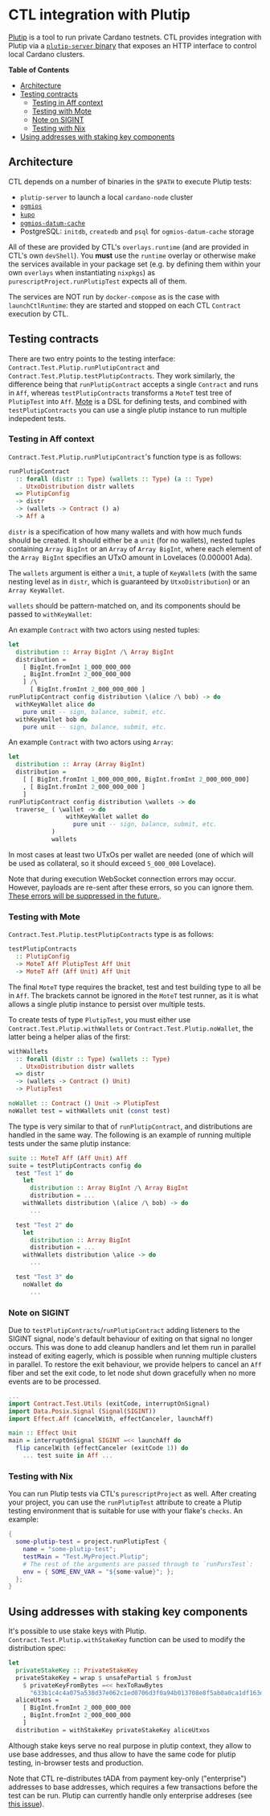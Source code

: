 # CTL integration with Plutip

[Plutip](https://github.com/mlabs-haskell/plutip) is a tool to run private Cardano testnets. CTL provides integration with Plutip via a [`plutip-server` binary](https://github.com/mlabs-haskell/plutip/pull/79) that exposes an HTTP interface to control local Cardano clusters.

**Table of Contents**
<!-- START doctoc generated TOC please keep comment here to allow auto update -->
<!-- DON'T EDIT THIS SECTION, INSTEAD RE-RUN doctoc TO UPDATE -->

- [Architecture](#architecture)
- [Testing contracts](#testing-contracts)
  - [Testing in Aff context](#testing-in-aff-context)
  - [Testing with Mote](#testing-with-mote)
  - [Note on SIGINT](#note-on-sigint)
  - [Testing with Nix](#testing-with-nix)
- [Using addresses with staking key components](#using-addresses-with-staking-key-components)

<!-- END doctoc generated TOC please keep comment here to allow auto update -->
## Architecture

CTL depends on a number of binaries in the `$PATH` to execute Plutip tests:

- `plutip-server` to launch a local `cardano-node` cluster
- [`ogmios`](https://ogmios.dev/)
- [`kupo`](https://cardanosolutions.github.io/kupo/)
- [`ogmios-datum-cache`](https://github.com/mlabs-haskell/ogmios-datum-cache)
- PostgreSQL: `initdb`, `createdb` and `psql` for `ogmios-datum-cache` storage

All of these are provided by CTL's `overlays.runtime` (and are provided in CTL's own `devShell`). You **must** use the `runtime` overlay or otherwise make the services available in your package set (e.g. by defining them within your own `overlays` when instantiating `nixpkgs`) as `purescriptProject.runPlutipTest` expects all of them.

The services are NOT run by `docker-compose` as is the case with `launchCtlRuntime`: they are started and stopped on each CTL `Contract` execution by CTL.

## Testing contracts

There are two entry points to the testing interface: `Contract.Test.Plutip.runPlutipContract` and `Contract.Test.Plutip.testPlutipContracts`. They work similarly, the difference being that `runPlutipContract` accepts a single `Contract` and runs in `Aff`, whereas `testPlutipContracts` transforms a `MoteT` test tree of `PlutipTest` into `Aff`. [Mote](https://github.com/garyb/purescript-mote) is a DSL for defining tests, and combined with `testPlutipContracts` you can use a single plutip instance to run multiple indepedent tests.

### Testing in Aff context

`Contract.Test.Plutip.runPlutipContract`'s function type is as follows:

```purescript
runPlutipContract
  :: forall (distr :: Type) (wallets :: Type) (a :: Type)
   . UtxoDistribution distr wallets
  => PlutipConfig
  -> distr
  -> (wallets -> Contract () a)
  -> Aff a
```

`distr` is a specification of how many wallets and with how much funds should be created. It should either be a `unit` (for no wallets), nested tuples containing `Array BigInt` or an `Array` of `Array BigInt`, where each element of the `Array BigInt` specifies an UTxO amount in Lovelaces (0.000001 Ada).

The `wallets` argument is either a `Unit`, a tuple of `KeyWallet`s (with the same nesting level as in `distr`, which is guaranteed by `UtxoDistribution`) or an `Array KeyWallet`.

`wallets` should be pattern-matched on, and its components should be passed to `withKeyWallet`:

An example `Contract` with two actors using nested tuples:

```purescript
let
  distribution :: Array BigInt /\ Array BigInt
  distribution =
    [ BigInt.fromInt 1_000_000_000
    , BigInt.fromInt 2_000_000_000
    ] /\
      [ BigInt.fromInt 2_000_000_000 ]
runPlutipContract config distribution \(alice /\ bob) -> do
  withKeyWallet alice do
    pure unit -- sign, balance, submit, etc.
  withKeyWallet bob do
    pure unit -- sign, balance, submit, etc.
```

An example `Contract` with two actors using `Array`:

```purescript
let
  distribution :: Array (Array BigInt)
  distribution =
    [ [ BigInt.fromInt 1_000_000_000, BigInt.fromInt 2_000_000_000]
    , [ BigInt.fromInt 2_000_000_000 ]
    ]
runPlutipContract config distribution \wallets -> do
  traverse_ ( \wallet -> do
                withKeyWallet wallet do
                  pure unit -- sign, balance, submit, etc.
            )
            wallets
```

In most cases at least two UTxOs per wallet are needed (one of which will be used as collateral, so it should exceed `5_000_000` Lovelace).

Note that during execution WebSocket connection errors may occur. However, payloads are re-sent after these errors, so you can ignore them. [These errors will be suppressed in the future.](https://github.com/Plutonomicon/cardano-transaction-lib/issues/670).

### Testing with Mote

`Contract.Test.Plutip.testPlutipContracts` type is as follows:

```purescript
testPlutipContracts
  :: PlutipConfig
  -> MoteT Aff PlutipTest Aff Unit
  -> MoteT Aff (Aff Unit) Aff Unit
```

The final `MoteT` type requires the bracket, test and test building type to all be in `Aff`. The brackets cannot be ignored in the `MoteT` test runner, as it is what allows a single plutip instance to persist over multiple tests.

To create tests of type `PlutipTest`, you must either use `Contract.Test.Plutip.withWallets` or `Contract.Test.Plutip.noWallet`, the latter being a helper alias of the first:

```purescript
withWallets
  :: forall (distr :: Type) (wallets :: Type)
   . UtxoDistribution distr wallets
  => distr
  -> (wallets -> Contract () Unit)
  -> PlutipTest

noWallet :: Contract () Unit -> PlutipTest
noWallet test = withWallets unit (const test)
```

The type is very similar to that of `runPlutipContract`, and distributions are handled in the same way. The following is an example of running multiple tests under the same plutip instance:

```purescript
suite :: MoteT Aff (Aff Unit) Aff
suite = testPlutipContracts config do
  test "Test 1" do
    let
      distribution :: Array BigInt /\ Array BigInt
      distribution = ...
    withWallets distribution \(alice /\ bob) -> do
      ...

  test "Test 2" do
    let
      distribution :: Array BigInt
      distribution = ...
    withWallets distribution \alice -> do
      ...

  test "Test 3" do
    noWallet do
      ...
```

### Note on SIGINT

Due to `testPlutipContracts`/`runPlutipContract` adding listeners to the SIGINT signal, node's default behaviour of exiting on that signal no longer occurs. This was done to add cleanup handlers and let them run in parallel instead of exiting eagerly, which is possible when running multiple clusters in parallel. To restore the exit behaviour, we provide helpers to cancel an `Aff` fiber and set the exit code, to let node shut down gracefully when no more events are to be processed.

```purescript
...
import Contract.Test.Utils (exitCode, interruptOnSignal)
import Data.Posix.Signal (Signal(SIGINT))
import Effect.Aff (cancelWith, effectCanceler, launchAff)

main :: Effect Unit
main = interruptOnSignal SIGINT =<< launchAff do
  flip cancelWith (effectCanceler (exitCode 1)) do
    ... test suite in Aff ...
```

### Testing with Nix

You can run Plutip tests via CTL's `purescriptProject` as well. After creating your project, you can use the `runPlutipTest` attribute to create a Plutip testing environment that is suitable for use with your flake's `checks`. An example:

```nix
{
  some-plutip-test = project.runPlutipTest {
    name = "some-plutip-test";
    testMain = "Test.MyProject.Plutip";
    # The rest of the arguments are passed through to `runPursTest`:
    env = { SOME_ENV_VAR = "${some-value}"; };
  };
}
```

## Using addresses with staking key components

It's possible to use stake keys with Plutip. `Contract.Test.Plutip.withStakeKey` function can be used to modify the distribution spec:

```purescript
let
  privateStakeKey :: PrivateStakeKey
  privateStakeKey = wrap $ unsafePartial $ fromJust
    $ privateKeyFromBytes =<< hexToRawBytes
      "633b1c4c4a075a538d37e062c1ed0706d3f0a94b013708e8f5ab0a0ca1df163d"
  aliceUtxos =
    [ BigInt.fromInt 2_000_000_000
    , BigInt.fromInt 2_000_000_000
    ]
  distribution = withStakeKey privateStakeKey aliceUtxos
```

Although stake keys serve no real purpose in plutip context, they allow to use base addresses, and thus allow to have the same code for plutip testing, in-browser tests and production.

Note that CTL re-distributes tADA from payment key-only ("enterprise") addresses to base addresses, which requires a few transactions before the test can be run. Plutip can currently handle only enterprise addreses (see [this issue](https://github.com/mlabs-haskell/plutip/issues/103)).
